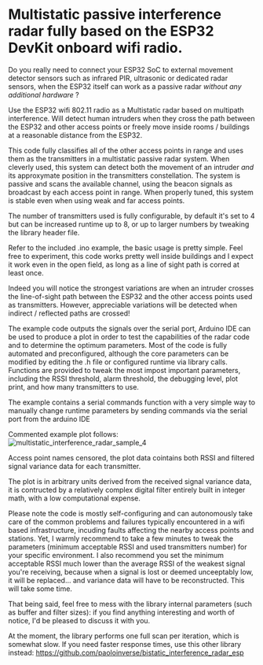 # Multistatic passive interference radar fully based on the ESP32 DevKit onboard wifi radio.

Do you really need to connect your ESP32 SoC to external movement detector sensors such as infrared PIR, ultrasonic or dedicated radar sensors, 
when the ESP32 itself can work as a passive radar *without any additional hardware* ?

Use the ESP32 wifi 802.11 radio as a Multistatic radar based on multipath interference. Will detect human intruders when they cross the path 
between the ESP32 and other access points or freely move inside rooms / buildings at a reasonable distance from the ESP32.

This code fully classifies all of the other access points in range and uses them as the transmitters in a multistatic passive radar system. 
When cleverly used, this system can detect both the movement of an intruder *and* its approxymate position in the transmitters constellation.
The system is passive and scans the available channel, using the beacon signals as broadcast by each access point in range. 
When properly tuned, this system is stable even when using weak and far access points. 

The number of transmitters used is fully configurable, by default it's set to 4 but can be increased runtime up to 8, or up to larger numbers by 
tweaking the library header file. 

Refer to the included .ino example, the basic usage is pretty simple. Feel free to experiment, this code works pretty well inside buildings and I expect it work 
even in the open field, as long as a line of sight path is corred at least once. 

Indeed you will notice the strongest variations are when an intruder crosses the line-of-sight path between the ESP32 and the other access points
used as transmitters. However, appreciable variations will be detected when indirect / reflected paths are crossed!

The example code outputs the signals over the serial port, Arduino IDE can be used to produce a plot in order to test the capabilities of the radar code and to 
determine the optimum parameters. 
Most of the code is fully automated and preconfigured, although the core parameters can be modified by editing the .h file or configured runtime via library calls.
Functions are provided to tweak the most impost important parameters, including the RSSI threshold, alarm threshold, the debugging level, plot print, and how many transmitters to use. 

The example contains a serial commands function with a very simple way to manually change runtime parameters by sending commands via the serial port from the arduino IDE


Commented example plot follows:
![multistatic_interference_radar_sample_4](https://user-images.githubusercontent.com/62485162/147374363-2aff0c62-4fda-491a-add7-f48e8588a33b.png)

Access point names censored, the plot data cointains both RSSI and filtered signal variance data for each transmitter.

The plot is in arbitrary units derived from the received signal variance data, it is contructed by a relatively complex digital filter entirely built in integer math, with a low computational expense.

Please note the code is mostly self-configuring and can autonomously take care of the common problems and failures typically encountered in a wifi based infrastructure, incuding faults affecting the nearby access points and stations. Yet, I warmly recommend to take a few minutes to tweak the parameters (minimum acceptable RSSI and used transmitters number) for your specific environment. I also recommend you set the minimum acceptable RSSI much lower than the average RSSI of the weakest signal you're receiving, because when a signal is lost or deemed unceeptably low, it will be replaced... and variance data will have to be reconstructed. This will take some time.

That being said, feel free to mess with the library internal parameters (such as buffer and filter sizes): if you find anything interesting and worth of notice, I'd be pleased to discuss it with you. 


At the moment, the library performs one full scan per iteration, which is somewhat slow. If you need faster response times, use this other library instead: 
https://github.com/paoloinverse/bistatic_interference_radar_esp
